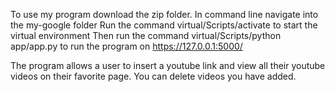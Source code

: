 To use my program download the zip folder.
In command line navigate into the my-google folder
Run the command virtual/Scripts/activate to start the virtual environment
Then run the command virtual/Scripts/python app/app.py to run the program on https://127.0.0.1:5000/

The program allows a user to insert a youtube link and view all their youtube videos on their favorite page. You can delete videos you have added.
